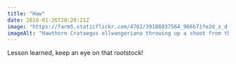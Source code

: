 ```yaml
---
title: "Haw"
date: 2018-01-26T20:20:21Z
image: "https://farm5.staticflickr.com/4702/39186937564_966b71fe2d_z_d.jpg"
imageAlt: "Hawthorn Crataegus ellwangeriana throwing up a shoot from the rootstock"
---
```


Lesson learned, keep an eye on that rootstock!

